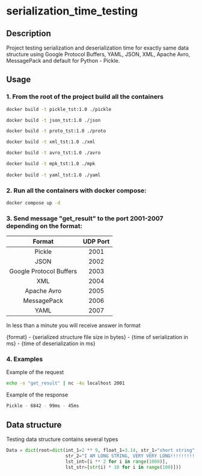 # serialization_time_testing

## Description

Project testing serialization and deserialization time for exactly same data structure using Google Protocol Buffers, YAML, JSON, XML, Apache Avro, MessagePack and default for Python - Pickle.

## Usage

### 1. From the root of the project build all the containers 

```bash
docker build -t pickle_tst:1.0 ./pickle

docker build -t json_tst:1.0 ./json

docker build -t proto_tst:1.0 ./proto

docker build -t xml_tst:1.0 ./xml

docker build -t avro_tst:1.0 ./avro

docker build -t mpk_tst:1.0 ./mpk
 
docker build -t yaml_tst:1.0 ./yaml 
```

### 2. Run all the containers with docker compose:

```bash
docker compose up -d
```

### 3. Send message "get_result" to the port 2001-2007 depending on the format:

|        **Format**       | **UDP Port** |
|:-----------------------:|:------------:|
|          Pickle         |     2001     |
|           JSON          |     2002     |
| Google Protocol Buffers |     2003     |
|           XML           |     2004     |
|       Apache Avro       |     2005     |
|       MessagePack       |     2006     |
|           YAML          |     2007     |

In less than a minute you will receive answer in format

{format} - {serialized structure file size in bytes} - {time of serialization in ms} - {time of deserialization in ms}


### 4. Examples

Example of the request

```bash
echo -n "get_result" | nc -4u localhost 2001
```

Example of the response

```bash
Pickle - 6842 - 99ms - 45ms
```

## Data structure

Testing data structure contains several types

```python
Data = dict(root=dict(int_1=2 ** 9, float_1=3.14, str_1="short string",
                      str_2="I AM LONG STRING, VERY VERY LONG!!!!!!!!!!!!!!!!!!!!",
                      lst_int=[i ** 2 for i in range(1000)],
                      lst_str=[str(i) * 10 for i in range(100)]))

```
